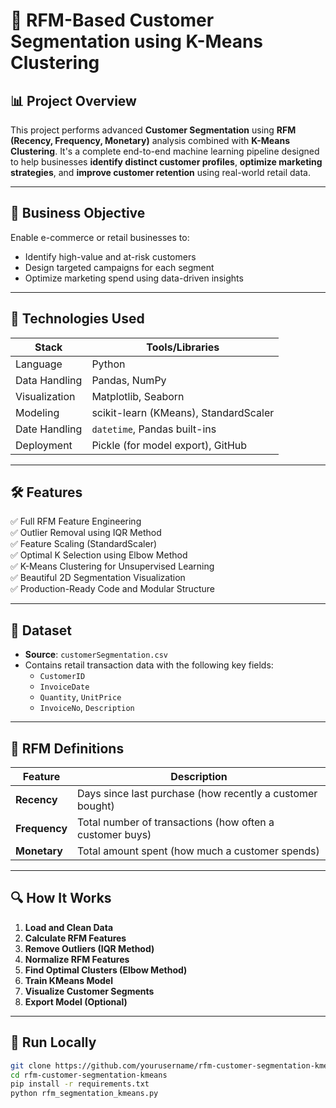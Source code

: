 # 🧠 RFM-Based Customer Segmentation using K-Means Clustering

## 📊 Project Overview

This project performs advanced **Customer Segmentation** using **RFM (Recency, Frequency, Monetary)** analysis combined with **K-Means Clustering**. It's a complete end-to-end machine learning pipeline designed to help businesses **identify distinct customer profiles**, **optimize marketing strategies**, and **improve customer retention** using real-world retail data.

---

## 🎯 Business Objective

Enable e-commerce or retail businesses to:
- Identify high-value and at-risk customers
- Design targeted campaigns for each segment
- Optimize marketing spend using data-driven insights

---

## 🧪 Technologies Used

| Stack        | Tools/Libraries                               |
|--------------|------------------------------------------------|
| Language     | Python                                         |
| Data Handling| Pandas, NumPy                                  |
| Visualization| Matplotlib, Seaborn                            |
| Modeling     | scikit-learn (KMeans), StandardScaler          |
| Date Handling| `datetime`, Pandas built-ins                   |
| Deployment   | Pickle (for model export), GitHub              |

---

## 🛠️ Features

✅ Full RFM Feature Engineering  
✅ Outlier Removal using IQR Method  
✅ Feature Scaling (StandardScaler)  
✅ Optimal K Selection using Elbow Method  
✅ K-Means Clustering for Unsupervised Learning  
✅ Beautiful 2D Segmentation Visualization  
✅ Production-Ready Code and Modular Structure

---

## 🧷 Dataset

- **Source**: `customerSegmentation.csv`  
- Contains retail transaction data with the following key fields:
  - `CustomerID`
  - `InvoiceDate`
  - `Quantity`, `UnitPrice`
  - `InvoiceNo`, `Description`

---

## 📌 RFM Definitions

| Feature     | Description                                                        |
|-------------|--------------------------------------------------------------------|
| **Recency** | Days since last purchase (how recently a customer bought)         |
| **Frequency** | Total number of transactions (how often a customer buys)         |
| **Monetary** | Total amount spent (how much a customer spends)                   |

---

## 🔍 How It Works

1. **Load and Clean Data**
2. **Calculate RFM Features**
3. **Remove Outliers (IQR Method)**
4. **Normalize RFM Features**
5. **Find Optimal Clusters (Elbow Method)**
6. **Train KMeans Model**
7. **Visualize Customer Segments**
8. **Export Model (Optional)**

---
## 🚀 Run Locally

```bash
git clone https://github.com/yourusername/rfm-customer-segmentation-kmeans.git
cd rfm-customer-segmentation-kmeans
pip install -r requirements.txt
python rfm_segmentation_kmeans.py
